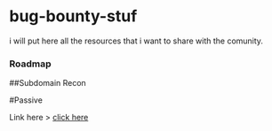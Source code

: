 # bug-bounty-stuf
i will put here all the resources that i want to share with the comunity.

### Roadmap 

##Subdomain Recon

#Passive

Link here > [click here](https://github.com/ayadim/bug-bounty-stuf/blob/main/roadmap/Recon-Subdomain-Passive.png)
